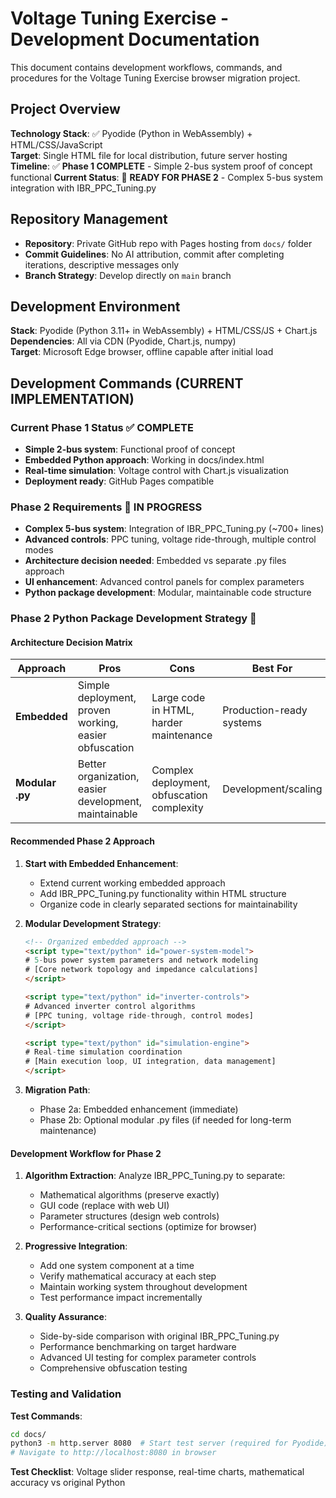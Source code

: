 # Voltage Tuning Exercise - Development Documentation

This document contains development workflows, commands, and procedures for the Voltage Tuning Exercise browser migration project.

## Project Overview

**Technology Stack**: ✅ Pyodide (Python in WebAssembly) + HTML/CSS/JavaScript  
**Target**: Single HTML file for local distribution, future server hosting  
**Timeline**: ✅ **Phase 1 COMPLETE** - Simple 2-bus system proof of concept functional
**Current Status**: 🔄 **READY FOR PHASE 2** - Complex 5-bus system integration with IBR_PPC_Tuning.py  

## Repository Management

- **Repository**: Private GitHub repo with Pages hosting from `docs/` folder
- **Commit Guidelines**: No AI attribution, commit after completing iterations, descriptive messages only
- **Branch Strategy**: Develop directly on `main` branch

## Development Environment

**Stack**: Pyodide (Python 3.11+ in WebAssembly) + HTML/CSS/JS + Chart.js  
**Dependencies**: All via CDN (Pyodide, Chart.js, numpy)  
**Target**: Microsoft Edge browser, offline capable after initial load

## Development Commands (CURRENT IMPLEMENTATION)

### Current Phase 1 Status ✅ COMPLETE
- **Simple 2-bus system**: Functional proof of concept
- **Embedded Python approach**: Working in docs/index.html
- **Real-time simulation**: Voltage control with Chart.js visualization
- **Deployment ready**: GitHub Pages compatible

### Phase 2 Requirements 🔄 IN PROGRESS
- **Complex 5-bus system**: Integration of IBR_PPC_Tuning.py (~700+ lines)
- **Advanced controls**: PPC tuning, voltage ride-through, multiple control modes
- **Architecture decision needed**: Embedded vs separate .py files approach
- **UI enhancement**: Advanced control panels for complex parameters
- **Python package development**: Modular, maintainable code structure

### Phase 2 Python Package Development Strategy 🔄

#### Architecture Decision Matrix
| Approach | Pros | Cons | Best For |
|----------|------|------|----------|
| **Embedded** | Simple deployment, proven working, easier obfuscation | Large code in HTML, harder maintenance | Production-ready systems |
| **Modular .py** | Better organization, easier development, maintainable | Complex deployment, obfuscation complexity | Development/scaling |

#### Recommended Phase 2 Approach
1. **Start with Embedded Enhancement**: 
   - Extend current working embedded approach
   - Add IBR_PPC_Tuning.py functionality within HTML structure
   - Organize code in clearly separated sections for maintainability
   
2. **Modular Development Strategy**:
   ```html
   <!-- Organized embedded approach -->
   <script type="text/python" id="power-system-model">
   # 5-bus power system parameters and network modeling
   # [Core network topology and impedance calculations]
   </script>
   
   <script type="text/python" id="inverter-controls">  
   # Advanced inverter control algorithms
   # [PPC tuning, voltage ride-through, control modes]
   </script>
   
   <script type="text/python" id="simulation-engine">
   # Real-time simulation coordination
   # [Main execution loop, UI integration, data management]
   </script>
   ```

3. **Migration Path**:
   - Phase 2a: Embedded enhancement (immediate)
   - Phase 2b: Optional modular .py files (if needed for long-term maintenance)

#### Development Workflow for Phase 2
1. **Algorithm Extraction**: Analyze IBR_PPC_Tuning.py to separate:
   - Mathematical algorithms (preserve exactly)
   - GUI code (replace with web UI)
   - Parameter structures (design web controls)
   - Performance-critical sections (optimize for browser)

2. **Progressive Integration**:
   - Add one system component at a time
   - Verify mathematical accuracy at each step
   - Maintain working system throughout development
   - Test performance impact incrementally

3. **Quality Assurance**:
   - Side-by-side comparison with original IBR_PPC_Tuning.py
   - Performance benchmarking on target hardware
   - Advanced UI testing for complex parameter controls
   - Comprehensive obfuscation testing

### Testing and Validation

**Test Commands**:
```bash
cd docs/
python3 -m http.server 8080  # Start test server (required for Pyodide)
# Navigate to http://localhost:8080 in browser
```

**Test Checklist**: Voltage slider response, real-time charts, mathematical accuracy vs original Python
